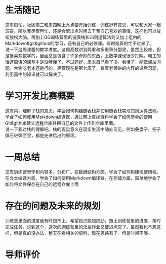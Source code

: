 # 生活随记
这周贼忙，社团周二和周四晚上九点要开始训练，训练挺有意思，可以和大家一起玩耍。所以我尽管再忙，还是会留出点时间去干我自己喜欢的事情，这样也可以放松放松大脑。再加上QG训练营里的链表栈和四则运算法则又加上组内的Markdown&git&github的学习，还有自己的必修课。有时候真的忙不过来了。<br   />
说一下这周课程的教学进度。这周高数讲到两重和多重积分那里，虽然比较难，但是挺喜欢数学的，里面总是包含了许多奇妙的东西，上数学课也很少打盹。电工的话这周讲的课基本是没听懂了，不过还好，周末自己看了书，看懂了，能做课后习题。大物吃老本还是行的，尽管现在是第七周了，看着老师讲的内容的课后习题，利用高中的知识就可以解决了。
# 学习开发比赛概要
这周内，理解了栈的意思，学会如何构建链表栈并使用链表栈实现四则运算法则。学会了如何使用Markdown编译器，通过网上查找资料学会了如何简单的使用Git&github建立远程仓库并把自己的文件上传到仓库里面。<br />
说一下我对栈的理解吧。栈的现实意义在现实生活中随处可见，例如叠盘子，把子弹压进弹匣里，都是先进后出的原理。
<br />
# 一周总结
这周训练营里学到内容多，分布广。在数据结构方面，学会了如何构建栈使用栈。在文本编译方面，学会了如何使用Markdown编译器。在存储方面，简单地学会了如何将文件保存在自己的远程仓库上面
# 存在的问题及未来的规划
训练营里面的进度我有时跟不上，希望自己能加把劲，跟上训练营里的进度，按时完成任务。说到这个，这次的训练营里的泛型作业又要迟点交了，虽然我也不想这样，但是真的没办法，整天在看相关的资料，现在思路有了，但是时间不够。
# 导师评价
